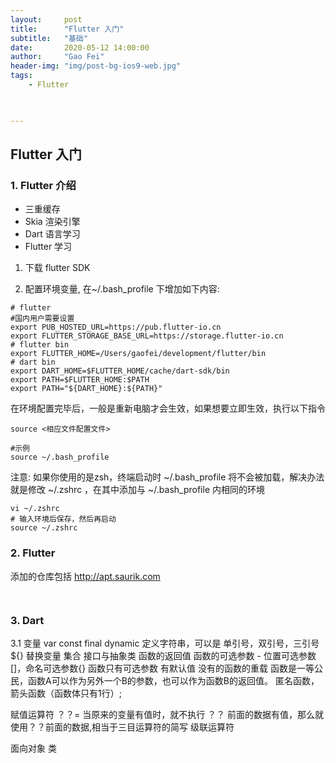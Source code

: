 ```yaml
---
layout:     post
title:      "Flutter 入门"
subtitle:   "基础"
date:       2020-05-12 14:00:00
author:     "Gao Fei"
header-img: "img/post-bg-ios9-web.jpg"
tags:
    - Flutter
    


---
```


## Flutter 入门

### 1. Flutter 介绍
- 三重缓存
- Skia 渲染引擎
- Dart 语言学习
- Flutter 学习

1. 下载 flutter SDK

2. 配置环境变量, 在~/.bash_profile 下增加如下内容:

``` 
# flutter
#国内用户需要设置
export PUB_HOSTED_URL=https://pub.flutter-io.cn
export FLUTTER_STORAGE_BASE_URL=https://storage.flutter-io.cn
# flutter bin
export FLUTTER_HOME=/Users/gaofei/development/flutter/bin
# dart bin
export DART_HOME=$FLUTTER_HOME/cache/dart-sdk/bin
export PATH=$FLUTTER_HOME:$PATH
export PATH="${DART_HOME}:${PATH}"

``` 
在环境配置完毕后，一般是重新电脑才会生效，如果想要立即生效，执行以下指令

```
source <相应文件配置文件>

#示例
source ~/.bash_profile
```

注意: 如果你使用的是zsh，终端启动时 ~/.bash_profile 将不会被加载，解决办法就是修改 ~/.zshrc ，在其中添加与 ~/.bash_profile 内相同的环境

```
vi ~/.zshrc
# 输入环境后保存，然后再启动
source ~/.zshrc

```


### 2. Flutter
添加的仓库包括
http://apt.saurik.com


```


```
### 3. Dart
3.1 变量
var const final dynamic
定义字符串，可以是 单引号，双引号，三引号
${} 替换变量
集合
接口与抽象类
函数的返回值
函数的可选参数 - 位置可选参数[]，命名可选参数{}
函数只有可选参数 有默认值
没有的函数的重载
函数是一等公民，函数A可以作为另外一个B的参数，也可以作为函数B的返回值。
匿名函数，箭头函数（函数体只有1行）;

赋值运算符
？？= 当原来的变量有值时，就不执行
？？ 前面的数据有值，那么就使用？？前面的数据,相当于三目运算符的简写
级联运算符

面向对象
类

 



